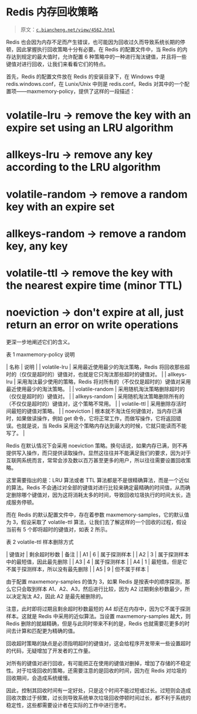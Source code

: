 # Redis 内存回收策略

> 原文：[`c.biancheng.net/view/4562.html`](http://c.biancheng.net/view/4562.html)

Redis 也会因为内存不足而产生错误，也可能因为回收过久而导致系统长期的停顿，因此掌握执行回收策略十分有必要。在 Redis 的配置文件中，当 Redis 的内存达到规定的最大值时，允许配置 6 种策略中的一种进行淘汰键值，并且将一些键值对进行回收，让我们来看看它们的特点。

首先，Redis 的配置文件放在 Redis 的安装目录下，在 Windows 中是 redis.windows.conf，在 Lunix/Unix 中则是 redis.conf。Redis 对其中的一个配置项——maxmemory-policy，提供了这样的一段描述：

# volatile-lru -> remove the key with an expire set using an LRU algorithm
# allkeys-lru -> remove any key according to the LRU algorithm
# volatile-random -> remove a random key with an expire set
# allkeys-random -> remove a random key, any key
# volatile-ttl -> remove the key with the nearest expire time (minor TTL)
# noeviction -> don't expire at all, just return an error on write operations

更深一步地阐述它们的含义。

表 1 maxmemory-policy 说明

| 名称 | 说明 |
| volatile-lru | 采用最近使用最少的淘汰策略，Redis 将回收那些超时的（仅仅是超时的）键值对，也就是它只淘汰那些超时的键值对。 |
| allkeys-lru | 采用淘汰最少使用的策略，Redis 将对所有的（不仅仅是超时的）键值对采用最近使用最少的淘汰策略。 |
| volatile-random | 采用随机淘汰策略删除超时的（仅仅是超时的）键值对。 |
| allkeys-random | 采用随机淘汰策略删除所有的（不仅仅是超时的）键值对，这个策略不常用。 |
| volatile-ttl | 采用删除存活时间最短的键值对策略。 |
| noeviction | 根本就不淘汰任何键值对，当内存已满时，如果做读操作，例如 get 命令，它将正常工作，而做写操作，它将返回错误。也就是说，当 Redis 采用这个策略内存达到最大的时候，它就只能读而不能写了。 |

Redis 在默认情况下会采用 noeviction 策略。换句话说，如果内存已满，则不再提供写入操作，而只提供读取操作。显然这往往并不能满足我们的要求，因为对于互联网系统而言，常常会涉及数以百万甚至更多的用户，所以往往需要设置回收策略。

这里需要指出的是：LRU 算法或者 TTL 算法都是不是很精确算法，而是一个近似的算法。Redis 不会通过对全部的键值对进行比较来确定最精确的时间值，从而确定删除哪个键值对，因为这将消耗太多的时间，导致回收垃圾执行的时间太长，造成服务停顿。

而在 Redis 的默认配置文件中，存在着参数 maxmemory-samples，它的默认值为 3，假设采取了 volatile-ttl 算法，让我们去了解这样的一个回收的过程，假设当前有 5 个即将超时的键值对，如表 2 所示。

表 2 volatile-ttl 样本删除方式

| 键值对 | 剩余超时秒数 | 备注 |
| A1 | 6 | 属于探测样本 |
| A2 | 3 | 属于探测样本中的最短值，因此最先删除 |
| A3 | 4 | 属于探测样本 |
| A4 | 1 | 最短值，但是它不属于探测样本，所以没有最先删除 |
| A5 | 9 | 但不属于样本 |

由于配置 maxmemory-samples 的值为 3，如果 Redis 是按表中的顺序探测，那么它只会取到样本 A1、A2、A3，然后进行比较，因为 A2 过期剩余秒数最少，所以决定淘汰 A2，因此 A2 是最先被删除的。

注意，此时即将过期且剩余超时秒数最短的 A4 却还在内存中，因为它不属于探测样本。这就是 Redis 中采用的近似算法。当设置 maxmemory-samples 越大，则 Redis 删除的就越精确，但是与此同时带来不利的是，Redis 也就需要花更多的时间去计算和匹配更为精确的值。

回收超时策略的缺点是必须指明超时的键值对，这会给程序开发带来一些设置超时的代码，无疑增加了开发者的工作量。

对所有的键值对进行回收，有可能把正在使用的键值对删掉，增加了存储的不稳定性。对于垃圾回收的策略，还需要注意的是回收的时间，因为在 Redis 对垃圾的回收期间，会造成系统缓慢。

因此，控制其回收时间有一定好处，只是这个时间不能过短或过长。过短则会造成回收次数过于频繁，过长则导致系统单次垃圾回收停顿时间过长，都不利于系统的稳定性，这些都需要设计者在实际的工作中进行思考。